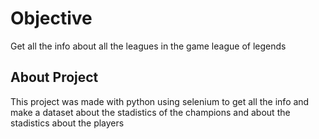 # Objective #
Get all the info about all the leagues in the game league of legends

## About Project ##
This project was made with python using selenium to get all the info and make a dataset about the stadistics of the champions and about the stadistics about the players
